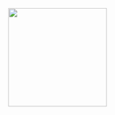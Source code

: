 <img height="200em" src="https://github-readme-stats.vercel.app/api?username=RaeII&theme=dark&show_icons=true">

